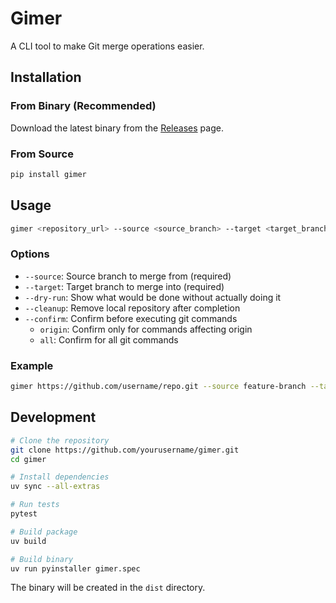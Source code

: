 # Gimer

A CLI tool to make Git merge operations easier.

## Installation

### From Binary (Recommended)

Download the latest binary from the [Releases](https://github.com/yourusername/gimer/releases) page.

### From Source

```bash
pip install gimer
```

## Usage

```bash
gimer <repository_url> --source <source_branch> --target <target_branch> [OPTIONS]
```

### Options

- `--source`: Source branch to merge from (required)
- `--target`: Target branch to merge into (required)
- `--dry-run`: Show what would be done without actually doing it
- `--cleanup`: Remove local repository after completion
- `--confirm`: Confirm before executing git commands
  - `origin`: Confirm only for commands affecting origin
  - `all`: Confirm for all git commands

### Example

```bash
gimer https://github.com/username/repo.git --source feature-branch --target main
```

## Development

```bash
# Clone the repository
git clone https://github.com/yourusername/gimer.git
cd gimer

# Install dependencies
uv sync --all-extras

# Run tests
pytest

# Build package
uv build

# Build binary
uv run pyinstaller gimer.spec
```

The binary will be created in the `dist` directory.
